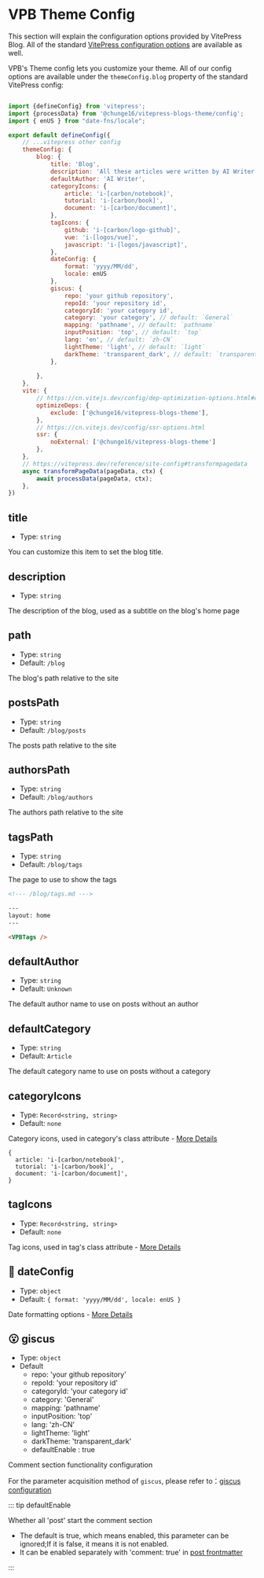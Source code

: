 # VPB Theme Config

This section will explain the configuration options provided by VitePress Blog. All of the standard [VitePress configuration options](https://vitepress.dev/reference/site-config) are available as well.

VPB's Theme config lets you customize your theme. All of our config options are available under the `themeConfig.blog` property of the standard VitePress config:

```js

import {defineConfig} from 'vitepress';
import {processData} from '@chunge16/vitepress-blogs-theme/config';
import { enUS } from "date-fns/locale";

export default defineConfig({
    // ...vitepress other config
    themeConfig: {
        blog: {
            title: 'Blog',
            description: 'All these articles were written by AI Writer',
            defaultAuthor: 'AI Writer',
            categoryIcons: {
                article: 'i-[carbon/notebook]',
                tutorial: 'i-[carbon/book]',
                document: 'i-[carbon/document]',
            },
            tagIcons: {
                github: 'i-[carbon/logo-github]',
                vue: 'i-[logos/vue]',
                javascript: 'i-[logos/javascript]',
            },
            dateConfig: {
                format: 'yyyy/MM/dd',
                locale: enUS
            },
            giscus: {
                repo: 'your github repository',
                repoId: 'your repository id',
                categoryId: 'your category id',
                category: 'your category', // default: `General`
                mapping: 'pathname', // default: `pathname`
                inputPosition: 'top', // default: `top`
                lang: 'en', // default: `zh-CN`
                lightTheme: 'light', // default: `light`
                darkTheme: 'transparent_dark', // default: `transparent_dark`
            },
            
        },
    },
    vite: {
        // https://cn.vitejs.dev/config/dep-optimization-options.html#optimizedeps-exclude
        optimizeDeps: {
            exclude: ['@chunge16/vitepress-blogs-theme'],
        },
        // https://cn.vitejs.dev/config/ssr-options.html
        ssr: {
            noExternal: ['@chunge16/vitepress-blogs-theme']
        },
    },
    // https://vitepress.dev/reference/site-config#transformpagedata
    async transformPageData(pageData, ctx) {
        await processData(pageData, ctx);
    },
})
```

## title

- Type: `string`

You can customize this item to set the blog title.

## description

- Type: `string`

The description of the blog, used as a subtitle on the blog's home page

## path

- Type: `string`
- Default: `/blog`

The blog's path relative to the site

## postsPath

- Type: `string`
- Default: `/blog/posts`

The posts path relative to the site

## authorsPath

- Type: `string`
- Default: `/blog/authors`

The authors path relative to the site

## tagsPath

- Type: `string`
- Default: `/blog/tags`

The page to use to show the tags

```md
<!--- /blog/tags.md --->

---
layout: home
---

<VPBTags />


```

## defaultAuthor

- Type: `string`
- Default: `Unknown`

The default author name to use on posts without an author

## defaultCategory

- Type: `string`
- Default: `Article`

The default category name to use on posts without a category

## categoryIcons

- Type: `Record<string, string>`
- Default: `none`

Category icons, used in category's class attribute - [More Details](./icons)

```
{
  article: 'i-[carbon/notebook]',
  tutorial: 'i-[carbon/book]',
  document: 'i-[carbon/document]',
}
```

## tagIcons

- Type: `Record<string, string>`
- Default: `none`

Tag icons, used in tag's class attribute - [More Details](./icons)


## :date:  dateConfig

- Type: `object`
- Default: `{ format: 'yyyy/MM/dd', locale: enUS }`

Date  formatting options - [More Details](https://date-fns.org/v2.16.1/docs/format)


## :open_mouth: giscus

- Type: `object`
- Default
    - repo: 'your github repository'
    - repoId: 'your repository id'
    - categoryId: 'your category id'
    - category: 'General'
    - mapping: 'pathname'
    - inputPosition: 'top'
    - lang: 'zh-CN'
    - lightTheme: 'light'
    - darkTheme: 'transparent_dark'
    - defaultEnable : true

Comment section functionality configuration

For the parameter acquisition method of `giscus`, please refer to：[giscus configuration](https://giscus.app/)

::: tip defaultEnable

Whether all 'post' start the comment section

- The default is true, which means enabled, this parameter can be ignored;If it is false, it means it is not enabled.
- It can be enabled separately with 'comment: true' in [post frontmatter](/guide/frontmatter-post)


:::
